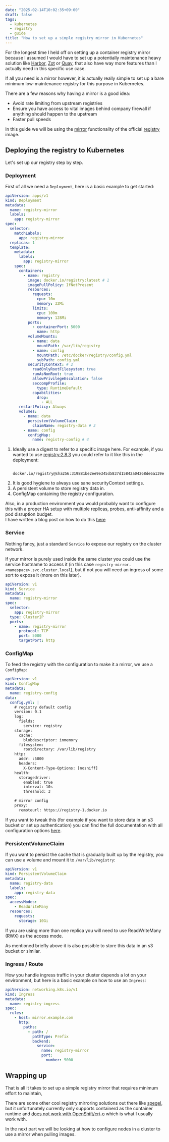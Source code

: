 ```yaml
---
date: "2025-02-14T10:02:35+09:00"
draft: false
tags:
  - kubernetes
  - registry
  - guide
title: "How to set up a simple registry mirror in Kubernetes"
---
```


For the longest time I held off on setting up a container registry mirror because I assumed I would have to set up a
potentially maintenance heavy solution like [Harbor](https://goharbor.io), [Zot](https://zotregistry.dev) or [Quay](https://quay.io), that also have way more features than I actually need in
this specific use case.

If all you need is a mirror however, it is actually really simple to set up a bare minimum low-maintenance registry
for this purpose in Kubernetes.

There are a few reasons why having a mirror is a good idea:

- Avoid rate limiting from upstream registries
- Ensure you have access to vital images behind company firewall if anything should happen to the upstream
- Faster pull speeds

In this guide we will be using the [mirror](https://docs.docker.com/docker-hub/image-library/mirror) functionality of
the official [registry](https://docs.docker.com/docker-hub/image-library/mirror) image.

## Deploying the registry to Kubernetes

Let's set up our registry step by step.

### Deployment

First of all we need a `Deployment`, here is a basic example to get started:

```yaml
apiVersion: apps/v1
kind: Deployment
metadata:
  name: registry-mirror
  labels:
    app: registry-mirror
spec:
  selector:
    matchLabels:
      app: registry-mirror
  replicas: 1
  template:
    metadata:
      labels:
        app: registry-mirror
    spec:
      containers:
        - name: registry
          image: docker.io/registry:latest # 1
          imagePullPolicy: IfNotPresent
          resources:
            requests:
              cpu: 10m
              memory: 32Mi
            limits:
              cpu: 100m
              memory: 128Mi
          ports:
            - containerPort: 5000
              name: http
          volumeMounts:
            - name: data
              mountPath: /var/lib/registry
            - name: config
              mountPath: /etc/docker/registry/config.yml
              subPath: config.yml
          securityContext: # 2
            readOnlyRootFilesystem: true
            runAsNonRoot: true
            allowPrivilegeEscalation: false
            seccompProfile:
              type: RuntimeDefault
            capabilities:
              drop:
                - ALL
      restartPolicy: Always
      volumes:
        - name: data
          persistentVolumeClaim:
            claimName: registry-data # 3
        - name: config
          configMap:
            name: registry-config # 4
```

1. Ideally use a digest to refer to a specific image here. For example, if you wanted to use [registry:2.8.3](https://hub.docker.com/layers/library/registry/2.8.3/images/sha256-57350583fba19eaab4b4632aafa1537483a390dfd29c5b37c9d59e2467ce1b8e)
   you could refer to it like this in the deployment:
   ```
    docker.io/registry@sha256:319881be2ee9e345d5837d15842a04268de6a139e23be42654fc7664fc6eaf52
   ```
2. It is good hygiene to always use sane securityContext settings.
3. A persistent volume to store registry data in.
4. ConfigMap containing the registry configuration.

Also, in a production environment you would probably want to configure this with a proper HA setup
with multiple replicas, probes, anti-affinity and a pod disruption budget.\
I have written a blog post on how to do this [here](https://engineering.intility.com/article/guide-to-high-availability-in-kubernetes)

### Service

Nothing fancy, just a standard `Service` to expose our registry on the cluster network.

If your mirror is purely used inside the same cluster you could use the service hostname to access it
(in this case `registry-mirror.<namespace>.svc.cluster.local`),
but if not you will need an ingress of some sort to expose it (more on this later).

```yaml
apiVersion: v1
kind: Service
metadata:
  name: registry-mirror
spec:
  selector:
    app: registry-mirror
  type: ClusterIP
  ports:
    - name: registry-mirror
      protocol: TCP
      port: 5000
      targetPort: http
```

### ConfigMap

To feed the registry with the configuration to make it a mirror, we use a `ConfigMap`:

```yaml
apiVersion: v1
kind: ConfigMap
metadata:
  name: registry-config
data:
  config.yml: |
    # registry default config
    version: 0.1
    log:
      fields:
        service: registry
    storage:
      cache:
        blobdescriptor: inmemory
      filesystem:
        rootdirectory: /var/lib/registry
    http:
      addr: :5000
      headers:
        X-Content-Type-Options: [nosniff]
    health:
      storagedriver:
        enabled: true
        interval: 10s
        threshold: 3

    # mirror config
    proxy:
      remoteurl: https://registry-1.docker.io
```

If you want to tweak this (for example if you want to store data in an s3 bucket or set up authentication)
you can find the full documentation with all configuration options [here](https://distribution.github.io/distribution/about/configuration).

### PersistentVolumeClaim

If you want to persist the cache that is gradually built up by the registry,
you can use a volume and mount it to `/var/lib/registry`:

```yaml
apiVersion: v1
kind: PersistentVolumeClaim
metadata:
  name: registry-data
  labels:
    app: registry-data
spec:
  accessModes:
    - ReadWriteMany
  resources:
    requests:
      storage: 10Gi
```

If you are using more than one replica you will need to use ReadWriteMany (RWX) as the access mode.

As mentioned briefly above it is also possible to store this data in an s3 bucket or similar.

### Ingress / Route

How you handle ingress traffic in your cluster depends a lot on your environment,
but here is a basic example on how to use an `Ingress`:

```yaml
apiVersion: networking.k8s.io/v1
kind: Ingress
metadata:
  name: registry-ingress
spec:
  rules:
    - host: mirror.example.com
      http:
        paths:
          - path: /
            pathType: Prefix
            backend:
              service:
                name: registry-mirror
                port:
                  number: 5000
```

## Wrapping up

That is all it takes to set up a simple registry mirror that requires minimum effort
to maintain,

There are some other cool registry mirroring solutions out there like [spegel](https://github.com/spegel-org/spegel),
but it unfortunately currently only supports containerd as the container runtime
and [does not work with OpenShift/cri-o](https://github.com/spegel-org/spegel/issues/36) which is what I usually work with.

In the next part we will be looking at how to configure nodes in a cluster to use a
mirror when pulling images.
